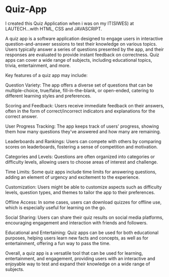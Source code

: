 # Quiz-App
I created this Quiz Application when i was on my IT(SIWES) at LAUTECH...with HTML, CSS and JAVASCRIPT.



A quiz app is a software application designed to engage users in interactive question-and-answer sessions to test their knowledge on various topics. Users typically answer a series of questions presented by the app, and their responses are evaluated to provide instant feedback on correctness. Quiz apps can cover a wide range of subjects, including educational topics, trivia, entertainment, and more.

Key features of a quiz app may include:

Question Variety: The app offers a diverse set of questions that can be multiple-choice, true/false, fill-in-the-blank, or open-ended, catering to different learning styles and preferences.

Scoring and Feedback: Users receive immediate feedback on their answers, often in the form of correct/incorrect indicators and explanations for the correct answer.

User Progress Tracking: The app keeps track of users' progress, showing them how many questions they've answered and how many are remaining.

Leaderboards and Rankings: Users can compete with others by comparing scores on leaderboards, fostering a sense of competition and motivation.

Categories and Levels: Questions are often organized into categories or difficulty levels, allowing users to choose areas of interest and challenge.

Time Limits: Some quiz apps include time limits for answering questions, adding an element of urgency and excitement to the experience.

Customization: Users might be able to customize aspects such as difficulty levels, question types, and themes to tailor the app to their preferences.

Offline Access: In some cases, users can download quizzes for offline use, which is especially useful for learning on the go.

Social Sharing: Users can share their quiz results on social media platforms, encouraging engagement and interaction with friends and followers.

Educational and Entertaining: Quiz apps can be used for both educational purposes, helping users learn new facts and concepts, as well as for entertainment, offering a fun way to pass the time.

Overall, a quiz app is a versatile tool that can be used for learning, entertainment, and engagement, providing users with an interactive and enjoyable way to test and expand their knowledge on a wide range of subjects.





